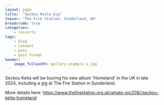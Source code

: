 ```yaml
---
layout: page
title:  "Seckou Keita Gig"
teaser: "The Fire Station, Sunderland, UK"
breadcrumb: true
categories:
    - concerts
tags:
    - blog
    - content
    - post
    - post format
header:
    image_fullwidth: gallery-example-1.jpg
---
```

Seckou Keita will be touring his new album 'Homeland' in the UK in late 2024, including a gig at The Fire Station in Sunderland.

More details here:
<https://www.thefirestation.org.uk/whats-on/206//seckou-keita-homeland>
